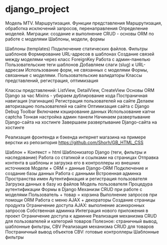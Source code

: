 # django_project
Модель MTV. Маршрутизация. Функции представления
Маршрутизация, обработка исключений запросов, перенаправления
Определение моделей. Миграции: создание и выполнение
CRUD - основы ORM по работе с моделями
Шаблоны, модели, формы

Шаблоны (templates)
Подключение статических файлов. Фильтры шаблонов
Формирование URL-адресов в шаблонах
Создание связей между моделями через класс ForeignKey
Работа с админ-панелью
Пользовательские теги шаблонов
Добавляем слаги (slug) к URL-адресам
Использование форм, не связанных с моделями
Формы, связанные с моделями. Пользовательские валидаторы
Классы представлений, регистрация, оптимизация

Классы представлений: ListView, DetailView, CreateView
Основы ORM Django за час
Mixins - убираем дублирование кода
Постраничная навигация (пагинация)
Регистрация пользователей на сайте
Делаем авторизацию пользователей на сайте
Оптимизация сайта с Django Debug Toolbar
Включаем кэширование данных
Использование капчи captcha
Тонкая настройка админ панели
Начинаем развертывание Django-сайта на хостинге
Завершаем развертывание Django-сайта на хостинге

Реализация фронтенда и бэкенда интернет магазина на примере верстки из репозитория https://github.com/Shorh/GB_HTML_CSS

Шаблон + Контекст = html
Шаблонизатор Django (теги, фильтры и наследование)
Работа со статикой и ссылками на страницах
Отправка контента в шаблоны и загрузка его в контроллеры из внешних источников
Модели + ORM = данные
Django-ORM
Подключение и создание базы данных
Работа с данными
Встроенная админка
Пространства имен
Аутентификация и регистрация пользователя
Загрузка данных в базу из файлов
Модель пользователя
Процедура аутентификации
Формы в Django
Механизм CRUD при работе с моделями
Пользователь + товар = корзина
Выполнение запросов при помощи ORM
Работа с меню
AJAX + декораторы
Создание страницы продукта
Ограничение доступа
AJAX: выполнение асинхронных запросов
Собственная админка
Интеграция нового приложения в проект
Ограничение доступа к админке
Реализация механизма CRUD для пользователей и категорий товаров
Полезное: страничный вывод, шаблонные фильтры, CBV
Реализация механизма CRUD для товаров
Постраничный вывод объектов
CBV: готовые контроллеры
Шаблонные фильтры
